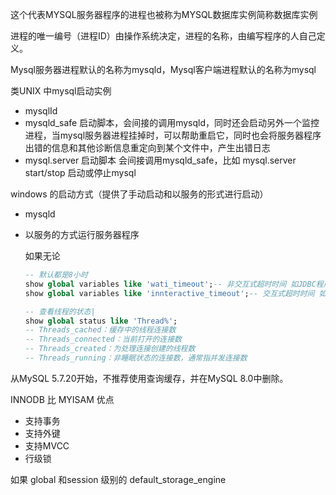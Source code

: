 这个代表MYSQL服务器程序的进程也被称为MYSQL数据库实例简称数据库实例

进程的唯一编号（进程ID）由操作系统决定，进程的名称，由编写程序的人自己定义。

Mysql服务器进程默认的名称为mysqld，Mysql客户端进程默认的名称为mysql

类UNIX 中mysql启动实例

* mysqlId 
* mysqld_safe 启动脚本，会间接的调用mysqld，同时还会启动另外一个监控进程，当mysql服务器进程挂掉时，可以帮助重启它，同时也会将服务器程序出错的信息和其他诊断信息重定向到某个文件中，产生出错日志
* mysql.server 启动脚本 会间接调用mysqld_safe，比如 mysql.server start/stop 启动或停止mysql

windows 的启动方式（提供了手动启动和以服务的形式进行启动）

* mysqld

* 以服务的方式运行服务器程序

  如果无论

  ``` sql
  -- 默认都是8小时
  show global variables like 'wati_timeout';-- 非交互式超时时间 如JDBC程序
  show global variables like 'innteractive_timeout';-- 交互式超时时间 如数据库工具
  
  -- 查看线程的状态|
  show global status like 'Thread%';
  -- Threads_cached：缓存中的线程连接数
  -- Threads_connected：当前打开的连接数
  -- Threads_created：为处理连接创建的线程数
  -- Threads_running：非睡眠状态的连接数，通常指并发连接数
  ```

  

从MySQL 5.7.20开始，不推荐使用查询缓存，并在MySQL 8.0中删除。

INNODB 比 MYISAM 优点

* 支持事务
* 支持外键
* 支持MVCC
* 行级锁



如果 global 和session 级别的 default_storage_engine 



